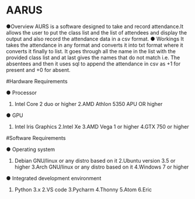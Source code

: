 # AARUS
●Overview
AURS is a software designed to take and record attendance.It
allows the user to put the class list and the list of attendees
and display the output and also record the attendance data in
a csv format.
● Workings
It takes the attendance in any format and converts it into
txt format where it converts it finally to list.
It goes through all the name in the list with the provided
class list and at last gives the names that do not match i.e.
The absentees and then it uses sql to append the
attendance in csv as +1 for present and +0 for absent.

#Hardware Requirements

● Processor
1. Intel Core 2 duo or higher
2.AMD Athlon 5350 APU OR higher

● GPU

1. Intel Iris Graphics
2.Intel Xe
3.AMD Vega 1 or higher
4.GTX 750 or higher

#Software Requirements

● Operating system
1. Debian GNU/linux or any distro based on it
2.Ubuntu version 3.5 or higher
3.Arch GNU/linux or any distro based on it
4.Windows 7 or higher

● Integrated development environment
1. Python 3.x
2.VS code
3.Pycharm
4.Thonny
5.Atom
6.Eric
